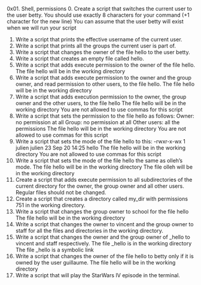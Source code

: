 0x01. Shell, permissions
0. Create a script that switches the current user to the user betty.
	You should use exactly 8 characters for your command (+1 character for the new line)
	You can assume that the user betty will exist when we will run your script
1. Write a script that prints the effective username of the current user.
2. Write a script that prints all the groups the current user is part of.
3. Write a script that changes the owner of the file hello to the user betty.
4. Write a script that creates an empty file called hello.
5. Write a script that adds execute permission to the owner of the file hello.
	The file hello will be in the working directory
6. Write a script that adds execute permission to the owner and the group owner, and read permission to other users, to the file hello.
	The file hello will be in the working directory
7. Write a script that adds execution permission to the owner, the group owner and the other users, to the file hello
	The file hello will be in the working directory
	You are not allowed to use commas for this script
8. Write a script that sets the permission to the file hello as follows:
	Owner: no permission at all
	Group: no permission at all
	Other users: all the permissions
	The file hello will be in the working directory You are not allowed to use commas for this script
9. Write a script that sets the mode of the file hello to this:
	-rwxr-x-wx 1 julien julien 23 Sep 20 14:25 hello
	The file hello will be in the working directory
	You are not allowed to use commas for this script
10. Write a script that sets the mode of the file hello the same as olleh’s mode.
	The file hello will be in the working directory
	The file olleh will be in the working directory
11. Create a script that adds execute permission to all subdirectories of the current directory for the owner, the group owner and all other users.
	Regular files should not be changed.
12. Create a script that creates a directory called my_dir with permissions 751 in the working directory.
13. Write a script that changes the group owner to school for the file hello
	The file hello will be in the working directory
14. Write a script that changes the owner to vincent and the group owner to staff for all the files and directories in the working directory.
15. Write a script that changes the owner and the group owner of _hello to vincent and staff respectively.
	The file _hello is in the working directory
	The file _hello is a symbolic link
16. Write a script that changes the owner of the file hello to betty only if it is owned by the user guillaume.
	The file hello will be in the working directory
17. Write a script that will play the StarWars IV episode in the terminal.

